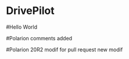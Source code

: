 # DrivePilot

#Hello World

#Polarion comments added

#Polarion 20R2
modif for pull request
new modif
